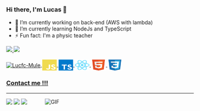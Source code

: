 ### Hi there, I'm Lucas 👋

- 🔭 I’m currently working on back-end (AWS with lambda) 
- 🌱 I’m currently learning NodeJs and TypeScript
- ⚡ Fun fact: I'm a physic teacher 

<div>
  <a href="https://github.com/lucfc">
  <img height="180em" src="https://github-readme-stats.vercel.app/api?username=lucfc&show_icons=true&theme=aura&include_all_commits=true&count_private=true"/>
  <img height="180em" src="https://github-readme-stats.vercel.app/api/top-langs/?username=lucfc&layout=compact&langs_count=7&theme=aura"/>
</div>
  
<div style="display: inline_block"><br>
   <img align="center" alt="Lucfc-Mule" height="30" width="40" src="https://cdn.icon-icons.com/icons2/2699/PNG/512/mulesoft_logo_icon_170933.png">
  <img align="center" alt="Lucfc-Js" height="30" width="40" src="https://raw.githubusercontent.com/devicons/devicon/master/icons/javascript/javascript-plain.svg">
  <img align="center" alt="Lucfc-Ts" height="30" width="40" src="https://raw.githubusercontent.com/devicons/devicon/master/icons/typescript/typescript-plain.svg">
  <img align="center" alt="Lucfc-React" height="30" width="40" src="https://raw.githubusercontent.com/devicons/devicon/master/icons/react/react-original.svg">
  <img align="center" alt="Lucfc-HTML" height="30" width="40" src="https://raw.githubusercontent.com/devicons/devicon/master/icons/html5/html5-original.svg">
  <img align="center" alt="Lucfc-CSS" height="30" width="40" src="https://raw.githubusercontent.com/devicons/devicon/master/icons/css3/css3-original.svg"> 
</div>
  
 ### Contact me !!!
<hr>
 
<div> 
  <a href = "mailto:lucasfcarvalho.17@gmail.com"><img src="https://img.shields.io/badge/Gmail-D14836?style=for-the-badge&logo=gmail&logoColor=white" target="_blank"></a>
  <a href="https://www.linkedin.com/in/lucfc" target="_blank"><img src="https://img.shields.io/badge/-LinkedIn-%230077B5?style=for-the-badge&logo=linkedin&logoColor=white" target="_blank"></a> 
   <a href="https://gitlab.com/lucb2b" target="_blank"><img src="https://img.shields.io/badge/GitLab-330F63?style=for-the-badge&logo=gitlab&logoColor=white" target="_blank"></a> 
   <img align="right" alt="GIF" src="https://camo.githubusercontent.com/6587ec1b3304a4351679cd4324e47a86ac3e17f878d446bf0e8e6856551d80ba/68747470733a2f2f7468656e696e65686572747a2e636f6d2f77702d636f6e74656e742f75706c6f6164732f323032302f30362f66756c6c2d737461636b2d646576656c6f706d656e742e676966?raw=true" width="400" height="220" />
</div>
  
  
